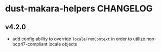 # dust-makara-helpers CHANGELOG

## v4.2.0

- add config ability to override `localeFromContext` in order to utilize non-bcp47-compliant locale objects 
